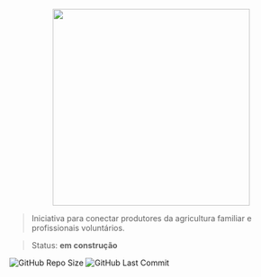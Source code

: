 
<br>

<div align="center">
<img src="https://user-images.githubusercontent.com/100969789/180617783-179be0e9-db51-450e-9aeb-e667bb9e9c0a.png" width="350px" />
</div>


> Iniciativa para conectar produtores da agricultura familiar e profissionais voluntários.

> Status: **em construção**

<p align="justify">
  <a>
     <img alt="GitHub Repo Size" src="https://img.shields.io/github/repo-size/amitairferreira/voluntarios-do-campo">
    <img alt="GitHub Last Commit" src="https://img.shields.io/github/last-commit/amitairferreira/voluntarios-do-campo">
  </a>
</p>
<br>

